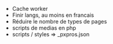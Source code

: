 - Cache worker
- Finir langs, au moins en francais
- Réduire le nombre de types de pages
- scripts de medias en php
- scripts / styles => _pxpros.json